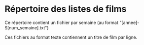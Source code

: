 # Répertoire des listes de films

Ce répertoire contient un fichier par semaine
(au format "[annee]-S[num_semaine].txt")

Ces fichiers au format texte contiennent un titre de film par ligne.